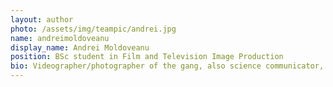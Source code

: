 ```yaml
---
layout: author
photo: /assets/img/teampic/andrei.jpg 
name: andreimoldoveanu
display_name: Andrei Moldoveanu
position: BSc student in Film and Television Image Production 
bio: Videographer/photographer of the gang, also science communicator, along for the ride with the team to tell the story behind the activities.  
---
```


